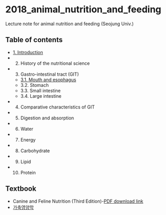 # 2018_animal_nutrition_and_feeding
Lecture note for animal nutrition and feeding (Seojung Univ.)

## Table of contents
- [1. Introduction](https://youngjunna.github.io/2018/02/02/CANF-Introduction/)  
- 2. History of the nutritional science  
- 3. Gastro-intestinal tract (GIT)  
  + [3.1. Mouth and esophagus](https://youngjunna.github.io/2018/02/05/CANF-Mouth)  
  + 3.2. Stomach  
  + 3.3. Small intestine  
  + 3.4. Large intestine  
- 4. Comparative characteristics of GIT  
- 5. Digestion and absorption  
- 6. Water  
- 7. Energy  
- 8. Carbohydrate  
- 9. Lipid  
- 10. Protein  


## Textbook
- Canine and Feline Nutrition (Third Edition)-[PDF download link](http://library.aceondo.net/ebooks/Home_Economics/Canine_and_Feline_Nutrition.pdf)
- [가축영양학](http://press.knou.ac.kr/goods/textBookView.do?condCmdtCode=9788920909443&condLscValue=001&condYr=&condSmst=)
